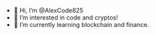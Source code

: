 - 👋 Hi, I’m @AlexCode825
- 👀 I’m interested in code and cryptos!
- 🌱 I’m currently learning blockchain and finance.

<!---
AlexCode825/AlexCode825 is a ✨ special ✨ repository because its `README.md` (this file) appears on your GitHub profile.
You can click the Preview link to take a look at your changes.
--->
